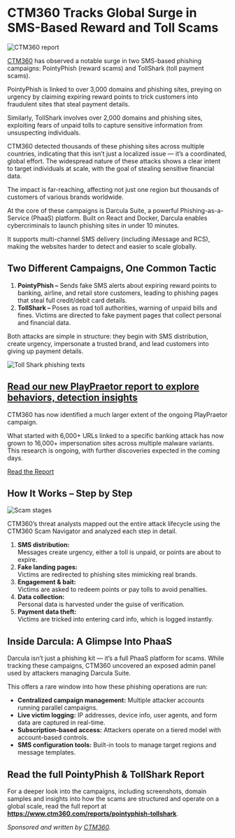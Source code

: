 # CTM360 Tracks Global Surge in SMS-Based Reward and Toll Scams

![CTM360 report](https://www.bleepstatic.com/content/posts/2025/04/16/ctm360-header.jpg)

[CTM360](http://www.ctm360.com) has observed a notable surge in two SMS-based phishing campaigns: PointyPhish (reward scams) and TollShark (toll payment scams).

PointyPhish is linked to over 3,000 domains and phishing sites, preying on urgency by claiming expiring reward points to trick customers into fraudulent sites that steal payment details.

Similarly, TollShark involves over 2,000 domains and phishing sites, exploiting fears of unpaid tolls to capture sensitive information from unsuspecting individuals.  

CTM360 detected thousands of these phishing sites across multiple countries, indicating that this isn’t just a localized issue — it’s a coordinated, global effort. The widespread nature of these attacks shows a clear intent to target individuals at scale, with the goal of stealing sensitive financial data.

The impact is far-reaching, affecting not just one region but thousands of customers of various brands worldwide.

At the core of these campaigns is Darcula Suite, a powerful Phishing-as-a-Service (PhaaS) platform. Built on React and Docker, Darcula enables cybercriminals to launch phishing sites in under 10 minutes.

It supports multi-channel SMS delivery (including iMessage and RCS), making the websites harder to detect and easier to scale globally.

## **Two Different Campaigns, One Common Tactic**

1. **PointyPhish –** Sends fake SMS alerts about expiring reward points to banking, airline, and retail store customers, leading to phishing pages that steal full credit/debit card details.
1. **TollShark –** Poses as road toll authorities, warning of unpaid bills and fines. Victims are directed to fake payment pages that collect personal and financial data.

Both attacks are simple in structure: they begin with SMS distribution, create urgency, impersonate a trusted brand, and lead customers into giving up payment details.

![Toll Shark phishing texts](https://www.bleepstatic.com/images/news/security/c/ctm360/ctm360-report/ctm360-phishing.jpg)

## [Read our new PlayPraetor report to explore behaviors, detection insights](https://www.ctm360.com/reports/play-masquerading-party-report?utm%5Fsource=bleepingcomputer.com&utm%5Fmedium=sidebar&utm%5Fcampaign=ctm360%5Fbleepingcomputer)

CTM360 has now identified a much larger extent of the ongoing PlayPraetor campaign.

What started with 6,000+ URLs linked to a specific banking attack has now grown to 16,000+ impersonation sites across multiple malware variants. This research is ongoing, with further discoveries expected in the coming days.

[Read the Report](https://www.ctm360.com/reports/play-masquerading-party-report?utm%5Fsource=bleepingcomputer.com&utm%5Fmedium=sidebar&utm%5Fcampaign=ctm360%5Fbleepingcomputer)

## How It Works – Step by Step

![Scam stages](https://www.bleepstatic.com/images/news/security/c/ctm360/ctm360-report/scam-stages.png)

CTM360’s threat analysts mapped out the entire attack lifecycle using the CTM360 Scam Navigator and analyzed each step in detail.

1. **SMS distribution:**  
 Messages create urgency, either a toll is unpaid, or points are about to expire.
2. **Fake landing pages:**  
 Victims are redirected to phishing sites mimicking real brands.
3. **Engagement & bait:**  
 Victims are asked to redeem points or pay tolls to avoid penalties.
4. **Data collection:**  
 Personal data is harvested under the guise of verification.
5. **Payment data theft:**  
 Victims are tricked into entering card info, which is logged instantly.

## Inside Darcula: A Glimpse Into PhaaS

Darcula isn’t just a phishing kit — it’s a full PhaaS platform for scams. While tracking these campaigns, CTM360 uncovered an exposed admin panel used by attackers managing Darcula Suite.

This offers a rare window into how these phishing operations are run:

* **Centralized campaign management:** Multiple attacker accounts running parallel campaigns.
* **Live victim logging:** IP addresses, device info, user agents, and form data are captured in real-time.
* **Subscription-based access:** Attackers operate on a tiered model with account-based controls.
* **SMS configuration tools:** Built-in tools to manage target regions and message templates.

## Read the full PointyPhish & TollShark Report

For a deeper look into the campaigns, including screenshots, domain samples and insights into how the scams are structured and operate on a global scale, read the full report at **<https://www.ctm360.com/reports/pointyphish-tollshark>**.

_Sponsored and written by [CTM360](https://www.ctm360.com?utm%5Fsource=bleepingcomputer.com&utm%5Fmedium=article&utm%5Fcampaign=ctm360%5Fbleepingcomputer)._